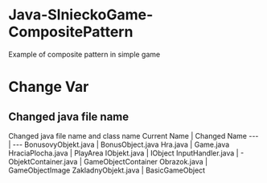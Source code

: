 # Java-SlnieckoGame-CompositePattern
Example of composite pattern in simple game

# Change Var

## Changed java file name
Changed java file name and class name
Current Name         | Changed Name
---                  | ---
BonusovyObjekt.java  | BonusObject.java
Hra.java             | Game.java
HraciaPlocha.java    | PlayArea
IObjekt.java         | IObject
InputHandler.java    | -
ObjektContainer.java | GameObjectContainer
Obrazok.java         | GameObjectImage
ZakladnyObjekt.java  | BasicGameObject